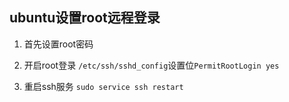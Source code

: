 ## ubuntu设置root远程登录

1. 首先设置root密码

2. 开启root登录 `/etc/ssh/sshd_config`设置位`PermitRootLogin yes`

3. 重启ssh服务 `sudo service ssh restart`
